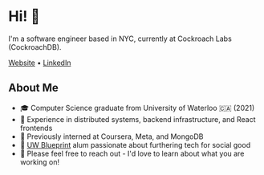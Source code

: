 # Hi! 👋

I'm a software engineer based in NYC, currently at Cockroach Labs (CockroachDB).

[Website](xinhaoz.github.io) • [LinkedIn](https://www.linkedin.com/in/xinhao-zhang/)

## About Me
- 🎓 Computer Science graduate from University of Waterloo 🇨🇦 (2021)
- 🔧 Experience in distributed systems, backend infrastructure, and React frontends
- 💼 Previously interned at Coursera, Meta, and MongoDB
- 🌱 [UW Blueprint](https://uwblueprint.org/) alum passionate about furthering tech for social good
- 🤝 Please feel free to reach out - I'd love to learn about what you are working on!